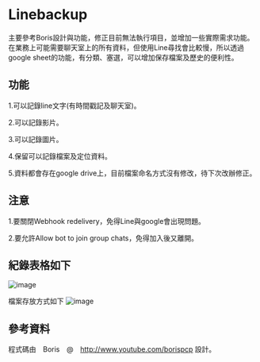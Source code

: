# Linebackup
主要參考Boris設計與功能，修正目前無法執行項目，並增加一些實際需求功能。
在業務上可能需要聊天室上的所有資料，但使用Line尋找會比較慢，所以透過google sheet的功能，有分類、塞選，可以增加保存檔案及歷史的便利性。

##  功能
1.可以記錄line文字(有時間戳記及聊天室)。

2.可以記錄影片。

3.可以記錄圖片。

4.保留可以記錄檔案及定位資料。

5.資料都會存在google drive上，目前檔案命名方式沒有修改，待下次改辦修正。

## 注意
1.要關閉Webhook redelivery，免得Line與google會出現問題。

2.要允許Allow bot to join group chats，免得加入後又離開。

## 紀錄表格如下
![image](https://github.com/ss1111119/Linebackup/assets/5415354/bc1c473e-1327-48ad-9790-3ea3bd05916d)

檔案存放方式如下
![image](https://github.com/ss1111119/Linebackup/assets/5415354/51ed66d3-ae4b-416d-a1a3-0192eea2b6e0)


## 參考資料
程式碼由　Boris　@　http://www.youtube.com/borispcp 設計。
